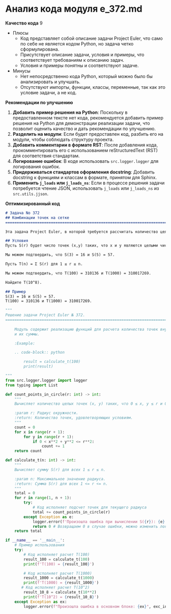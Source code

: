 # Анализ кода модуля e_372.md

**Качество кода**
9
-  Плюсы
    - Код представляет собой описание задачи Project Euler, что само по себе не является кодом Python, но задача четко сформулирована.
    - Присутствует описание задачи, условия и примеры, что соответствует требованиям к описанию задач.
    - Условия и примеры понятны и соответствуют задаче.
-  Минусы
    - Нет непосредственно кода Python, который можно было бы анализировать и улучшать.
    - Отсутствуют импорты, функции, классы, переменные, так как это условие задачи, а не код.

**Рекомендации по улучшению**

1.  **Добавить пример решения на Python**:
    Поскольку в предоставленном тексте нет кода, рекомендуется добавить пример решения на Python для демонстрации реализации задачи, что позволит оценить качество и дать рекомендации по улучшению.
2.  **Разделить на модули**:
    Если будет предоставлен код, разбить его на модули, чтобы соблюдать структуру проекта.
3.  **Добавить комментарии в формате RST**:
    После добавления кода, прокомментировать его с использованием reStructuredText (RST) для соответствия стандартам.
4.  **Логирование ошибок**:
    В коде использовать `src.logger.logger` для логирования ошибок.
5.  **Придерживаться стандартов оформления docstring**:
    Добавить docstring к функциям и классам в формате, принятом для Sphinx.
6.  **Применить `j_loads` или `j_loads_ns`**:
    Если в процессе решения задачи потребуется чтение JSON, использовать `j_loads` или `j_loads_ns` из `src.utils.jjson`.

**Оптимизированный код**
```markdown
# Задача No 372
## Комбинации точек на сетке
=========================================================================================

Эта задача Project Euler, в которой требуется рассчитать количество целых точек внутри окружности заданного радиуса на координатной сетке.

## Условия
Пусть S(r) будет число точек (x,y) таких, что x и y являются целыми числами, 0 ≤ x, y ≤ r и 0 < x²+y² ≤ r².

Мы можем подтвердить, что S(3) = 16 и S(5) = 57.

Пусть T(n) = Σ S(r) для 1 ≤ r ≤ n.

Мы можем подтвердить, что T(100) = 310136 и T(1000) = 310017269.

Найдите T(10^8).

## Пример
S(3) = 16 и S(5) = 57.
T(100) = 310136 и T(1000) = 310017269.

```
```python
"""
Решение задачи Project Euler № 372.
=========================================================================================
    
    Модуль содержит реализацию функций для расчета количества точек внутри окружности на сетке,
    и их суммы.

    :Example:

    .. code-block:: python

        result = calculate_t(100)
        print(result)

"""
from src.logger.logger import logger
from typing import List

def count_points_in_circle(r: int) -> int:
    """
    Вычисляет количество целых точек (x, y) таких, что 0 ≤ x, y ≤ r и 0 < x² + y² ≤ r².

    :param r: Радиус окружности.
    :return: Количество точек, удовлетворяющих условиям.
    """
    count = 0
    for x in range(r + 1):
        for y in range(r + 1):
            if 0 < x**2 + y**2 <= r**2:
                count += 1
    return count

def calculate_t(n: int) -> int:
    """
    Вычисляет сумму S(r) для всех 1 ≤ r ≤ n.

    :param n: Максимальное значение радиуса.
    :return: Сумма S(r) для всех 1 <= r <= n.
    """
    total = 0
    for r in range(1, n + 1):
        try:
            # Код исполняет подсчет точек для текущего радиуса
            total += count_points_in_circle(r)
        except Exception as e:
            logger.error(f'Произошла ошибка при вычислении S({r}): {e}', exc_info=True)
            return 0 # Возвращаем 0 в случае ошибки, можно изменить логику
    return total

if __name__ == '__main__':
    # Пример использования
    try:
        # Код исполняет расчет T(100)
        result_100 = calculate_t(100)
        print(f'T(100) = {result_100}')

        # Код исполняет расчет T(1000)
        result_1000 = calculate_t(1000)
        print(f'T(1000) = {result_1000}')
       # Код исполняет расчет T(10^2)
        result_10_8 = calculate_t(10**2)
        print(f'T(10^2) = {result_10_8}')
    except Exception as ex:
        logger.error(f"Произошла ошибка в основном блоке: {ex}", exc_info=True)

```